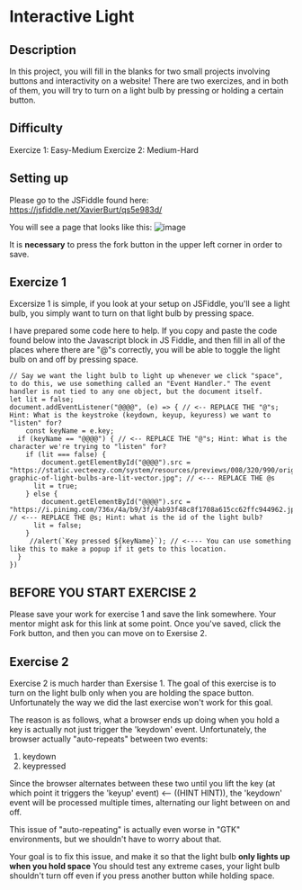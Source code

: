 # Interactive Light
## Description
In this project, you will fill in the blanks for two small projects involving buttons and interactivity on a website! There are two exercizes, and in both of them, you will try to turn on a light bulb by pressing or holding a certain button.

## Difficulty
Exercize 1: Easy-Medium
Exercize 2: Medium-Hard

## Setting up

Please go to the JSFiddle found here:
https://jsfiddle.net/XavierBurt/qs5e983d/

You will see a page that looks like this: 
![image](https://github.com/XavierBurt/Buttons/assets/97270148/ad46f8ea-e9ad-442e-a270-69fc0428080f)

It is **necessary** to press the fork button in the upper left corner in order to save.

## Exercize 1

Excersize 1 is simple, if you look at your setup on JSFiddle, you'll see a light bulb, you simply want to turn on that light bulb by pressing space.

I have prepared some code here to help. If you copy and paste the code found below into the Javascript block in JS Fiddle, and then fill in all of the places where there are "@"s correctly, you will be able to toggle the light bulb on and off by pressing space.
```
// Say we want the light bulb to light up whenever we click "space", to do this, we use something called an "Event Handler." The event handler is not tied to any one object, but the document itself. 
let lit = false;
document.addEventListener("@@@@", (e) => { // <-- REPLACE THE "@"s; Hint: What is the keystroke (keydown, keyup, keyuress) we want to "listen" for?
	const keyName = e.key;
  if (keyName == "@@@@") { // <-- REPLACE THE "@"s; Hint: What is the character we're trying to "listen" for?
  	if (lit === false) {
  		document.getElementById("@@@@").src = "https://static.vecteezy.com/system/resources/previews/008/320/990/original/illustration-graphic-of-light-bulbs-are-lit-vector.jpg"; // <--- REPLACE THE @s
      lit = true;
    } else {
    	document.getElementById("@@@@").src = "https://i.pinimg.com/736x/4a/b9/3f/4ab93f48c8f1708a615cc62ffc944962.jpg"; // <--- REPLACE THE @s; Hint: what is the id of the light bulb?
      lit = false;
    }
     //alert(`Key pressed ${keyName}`); // <---- You can use something like this to make a popup if it gets to this location.
  }
})
```

## BEFORE YOU START EXERCISE 2

Please save your work for exercise 1 and save the link somewhere. Your mentor might ask for this link at some point. Once you've saved, click the Fork button, and then you can move on to Exersise 2.

## Exercise 2

Exercise 2 is much harder than Exersise 1. The goal of this exercise is to turn on the light bulb only when you are holding the space button. Unfortunately the way we did the last exercise won't work for this goal.

The reason is as follows, what a browser ends up doing when you hold a key is actually not just trigger the 'keydown' event. Unfortunately, the browser actually "auto-repeats" between two events:
1. keydown
2. keypressed

Since the browser alternates between these two until you lift the key (at which point it triggers the 'keyup' event) <-- ((HINT HINT)), the 'keydown' event will be processed multiple times, alternating our light between on and off.

This issue of "auto-repeating" is actually even worse in "GTK" environments, but we shouldn't have to worry about that.

Your goal is to fix this issue, and make it so that the light bulb **only lights up when you hold space**
You should test any extreme cases, your light bulb shouldn't turn off even if you press another button while holding space.
